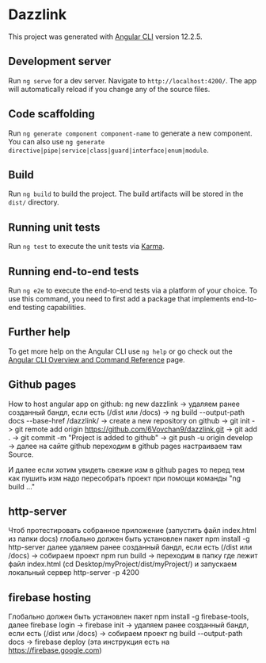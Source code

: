# Dazzlink

This project was generated with [Angular CLI](https://github.com/angular/angular-cli) version 12.2.5.

## Development server

Run `ng serve` for a dev server. Navigate to `http://localhost:4200/`. The app will automatically reload if you change any of the source files.

## Code scaffolding

Run `ng generate component component-name` to generate a new component. You can also use `ng generate directive|pipe|service|class|guard|interface|enum|module`.

## Build

Run `ng build` to build the project. The build artifacts will be stored in the `dist/` directory.

## Running unit tests

Run `ng test` to execute the unit tests via [Karma](https://karma-runner.github.io).

## Running end-to-end tests

Run `ng e2e` to execute the end-to-end tests via a platform of your choice. To use this command, you need to first add a package that implements end-to-end testing capabilities.

## Further help

To get more help on the Angular CLI use `ng help` or go check out the [Angular CLI Overview and Command Reference](https://angular.io/cli) page.

## Github pages

How to host angular app on github:
ng new dazzlink -> удаляем ранее созданный бандл, если есть (/dist или /docs) -> ng build --output-path docs --base-href /dazzlink/ -> create a new repository on github -> git init -> git remote add origin https://github.com/6Vovchan9/dazzlink.git -> git add . -> git commit -m "Project is added to github" -> git push -u origin develop -> далее на сайте github переходим в github pages настраиваем там Source.

И далее если хотим увидеть свежие изм в github pages то перед тем как пушить изм надо пересобрать проект при помощи команды "ng build ..."

## http-server

Чтоб протестировать собранное приложение (запустить файл index.html из папки docs) глобально должен быть установлен пакет npm install -g http-server далее удаляем ранее созданный бандл, если есть (/dist или /docs) -> собираем проект npm run build -> переходим в папку где лежит файл index.html (cd Desktop/myProject/dist/myProject/) и запускаем локальный сервер http-server -p 4200

## firebase hosting

Глобально должен быть установлен пакет npm install -g firebase-tools, далее firebase login -> firebase init -> удаляем ранее созданный бандл, если есть (/dist или /docs) -> собираем проект ng build --output-path docs -> firebase deploy (эта инструкция есть на https://firebase.google.com)